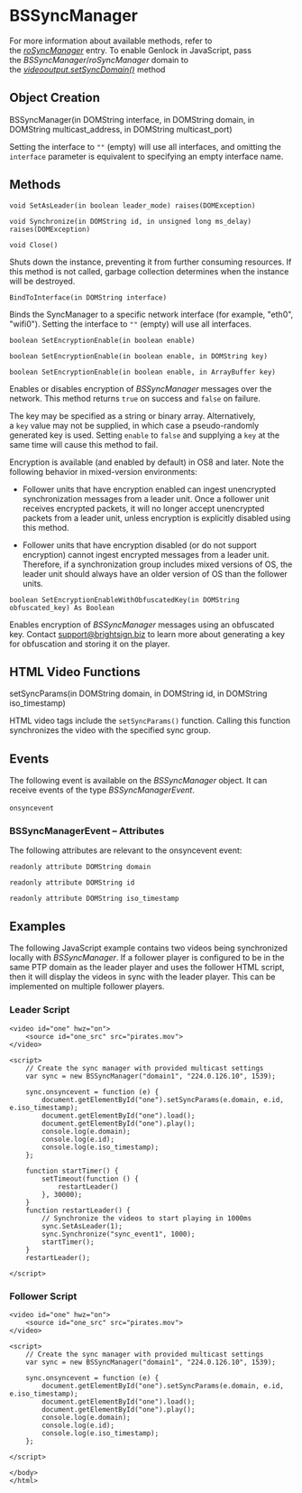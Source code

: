 # BSSyncManager

For more information about available methods, refer to the [*roSyncManager*](https://docs.brightsign.biz/display/DOC/roSyncManager) entry. To enable Genlock in JavaScript, pass the *BSSyncManager*/*roSyncManager* domain to the [*videooutput.setSyncDomain()*](../../player-apis/javascript-apis/videooutput.md) method

## Object Creation

BSSyncManager(in DOMString interface, in DOMString domain, in DOMString multicast\_address, in DOMString multicast\_port)

Setting the interface to `""` (empty) will use all interfaces, and omitting the `interface` parameter is equivalent to specifying an empty interface name. 

## Methods

`void SetAsLeader(in boolean leader_mode) raises(DOMException)`

`void Synchronize(in DOMString id, in unsigned long ms_delay) raises(DOMException)`

`void Close()`

Shuts down the instance, preventing it from further consuming resources. If this method is not called, garbage collection determines when the instance will be destroyed.

`BindToInterface(in DOMString interface)`

Binds the SyncManager to a specific network interface (for example, "eth0", "wifi0"). Setting the interface to `""` (empty) will use all interfaces.

`boolean SetEncryptionEnable(in boolean enable)`  
  
`boolean SetEncryptionEnable(in boolean enable, in DOMString key)`  
  
`boolean SetEncryptionEnable(in boolean enable, in ArrayBuffer key)`

Enables or disables encryption of *BSSyncManager* messages over the network. This method returns `true` on success and `false` on failure.

The key may be specified as a string or binary array. Alternatively, a `key` value may not be supplied, in which case a pseudo-randomly generated key is used. Setting `enable` to `false` and supplying a `key` at the same time will cause this method to fail. 

Encryption is available (and enabled by default) in OS8 and later. Note the following behavior in mixed-version environments:

*   Follower units that have encryption enabled can ingest unencrypted synchronization messages from a leader unit. Once a follower unit receives encrypted packets, it will no longer accept unencrypted packets from a leader unit, unless encryption is explicitly disabled using this method.
    
*   Follower units that have encryption disabled (or do not support encryption) cannot ingest encrypted messages from a leader unit. Therefore, if a synchronization group includes mixed versions of OS, the leader unit should always have an older version of OS than the follower units.
    

`boolean SetEncryptionEnableWithObfuscatedKey(in DOMString obfuscated_key) As Boolean`

Enables encryption of *BSSyncManager* messages using an obfuscated key. Contact [support@brightsign.biz](mailto:support@brightsign.biz) to learn more about generating a key for obfuscation and storing it on the player.

## HTML Video Functions

setSyncParams(in DOMString domain, in DOMString id, in DOMString iso\_timestamp)

HTML video tags include the `setSyncParams()` function. Calling this function synchronizes the video with the specified sync group.

## Events

The following event is available on the *BSSyncManager* object. It can receive events of the type *BSSyncManagerEvent*.

`onsyncevent` 

### BSSyncManagerEvent – Attributes

The following attributes are relevant to the onsyncevent event:

`readonly attribute DOMString domain`

`readonly attribute DOMString id`

`readonly attribute DOMString iso_timestamp`

## Examples

The following JavaScript example contains two videos being synchronized locally with *BSSyncManager*. If a follower player is configured to be in the same PTP domain as the leader player and uses the follower HTML script, then it will display the videos in sync with the leader player. This can be implemented on multiple follower players.

### Leader Script

```
<video id="one" hwz="on">
    <source id="one_src" src="pirates.mov">
</video>

<script>
    // Create the sync manager with provided multicast settings
    var sync = new BSSyncManager("domain1", "224.0.126.10", 1539);

    sync.onsyncevent = function (e) {
        document.getElementById("one").setSyncParams(e.domain, e.id, e.iso_timestamp);
        document.getElementById("one").load();
        document.getElementById("one").play();
        console.log(e.domain);
        console.log(e.id);
        console.log(e.iso_timestamp);
    };

    function startTimer() {
        setTimeout(function () {
            restartLeader()
        }, 30000);
    }
    function restartLeader() {
        // Synchronize the videos to start playing in 1000ms
        sync.SetAsLeader(1);
        sync.Synchronize("sync_event1", 1000);
        startTimer();
    }
    restartLeader();

</script>
```

### Follower Script

```
<video id="one" hwz="on">
    <source id="one_src" src="pirates.mov">
</video>

<script>
    // Create the sync manager with provided multicast settings
    var sync = new BSSyncManager("domain1", "224.0.126.10", 1539);

    sync.onsyncevent = function (e) {
        document.getElementById("one").setSyncParams(e.domain, e.id, e.iso_timestamp);
        document.getElementById("one").load();
        document.getElementById("one").play();
        console.log(e.domain);
        console.log(e.id);
        console.log(e.iso_timestamp);
    };
 
</script>

</body>
</html>
```